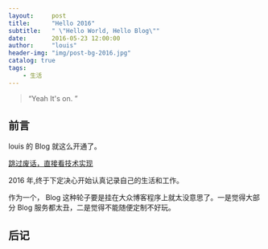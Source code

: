 ```yaml
---
layout:     post
title:      "Hello 2016"
subtitle:   " \"Hello World, Hello Blog\""
date:       2016-05-23 12:00:00
author:     "louis"
header-img: "img/post-bg-2016.jpg"
catalog: true
tags:
    - 生活
---
```


> “Yeah It's on. ”


## 前言

louis 的 Blog 就这么开通了。

[跳过废话，直接看技术实现 ](#build)



2016 年,终于下定决心开始认真记录自己的生活和工作。


作为一个， Blog 这种轮子要是挂在大众博客程序上就太没意思了。一是觉得大部分 Blog 服务都太丑，二是觉得不能随便定制不好玩。


## 后记